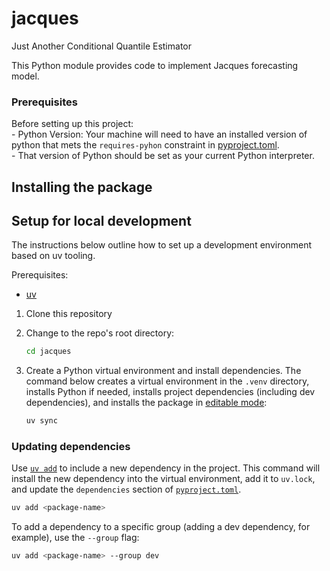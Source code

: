 # jacques
Just Another Conditional Quantile Estimator

This Python module provides code to implement Jacques forecasting model.

### Prerequisites
Before setting up this project:   
    -  Python Version: Your machine will need to have an installed version of python that mets the `requires-pyhon` constraint in [pyproject.toml](https://github.com/reichlab/jacques/blob/BWRedits/pyproject.toml).  
    -  That version of Python should be set as your current Python interpreter. 

## Installing the package



## Setup for local development

The instructions below outline how to set up a development environment based
on uv tooling.

Prerequisites:

- [uv](https://docs.astral.sh/uv/getting-started/installation/)

1. Clone this repository
2. Change to the repo's root directory:

    ```bash
    cd jacques
    ```

3. Create a Python virtual environment and install dependencies. The command
below creates a virtual environment in the `.venv` directory, installs Python
if needed, installs project dependencies (including dev dependencies), and
installs the package in
[editable mode](https://setuptools.pypa.io/en/stable/userguide/development_mode.html):

    ```bash
    uv sync
    ```


### Updating dependencies

Use [`uv add`](https://docs.astral.sh/uv/reference/cli/#uv-add) to include a
new dependency in the project. This command will install the new dependency
into the virtual environment, add it to `uv.lock`, and update the
`dependencies` section of [`pyproject.toml`](pyproject.toml).

```bash
uv add <package-name>
```

To add a dependency to a specific group (adding a dev dependency, for example),
use the `--group` flag:

```bash
uv add <package-name> --group dev
```